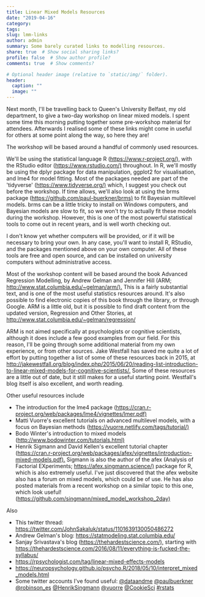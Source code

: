 ```yaml
---
title: Linear Mixed Models Resources
date: "2019-04-16"
category:
tags:
slug: lmm-links
author: admin
summary: Some barely curated links to modelling resources.
share: true  # Show social sharing links?
profile: false  # Show author profile?
comments: true  # Show comments?

# Optional header image (relative to `static/img/` folder).
header:
  caption: ""
  image: ""
---
```



Next month, I'll be travelling back to Queen's University Belfast, my
old department, to give a two-day workshop on linear mixed models.
I spent some time this morning putting together some pre-workshop material for attendees.
Afterwards I realised some of these links might come in useful for others at some point along the way, so here they are!

The workshop will be based around a handful of commonly used resources.

We'll be using the statistical language R
(<https://www.r-project.org/),> with the RStudio editor
(<https://www.rstudio.com/)> throughout. In R, we'll mostly be using the
dplyr package for data manipulation, ggplot2 for visualisation, and
lme4 for model fitting. Most of the packages needed are part of the
'tidyverse' (<https://www.tidyverse.org/)> which, I suggest you check
out before the workshop. If time allows, we'll also look at using the
brms package (<https://github.com/paul-buerkner/brms)> to fit Bayesian
multilevel models. brms can be a little tricky to install on Windows
computers, and Bayesian models are slow to fit, so we won't try to
actually fit these models during the workshop. However, this is one of
the most powerful statistical tools to come out in recent years, and
is well worth checking out.

I don't know yet whether computers will be provided, or if it will be
necessary to bring your own. In any case, you'll want to install R,
RStudio, and the packages mentioned above on your own computer. All of
these tools are free and open source, and can be installed on
university computers without administrative access.

Most of the workshop content will be based around the book Advanced
Regression Modelling, by Andrew Gelman and Jennifer Hill (ARM;
<http://www.stat.columbia.edu/~gelman/arm/).> This is a fairly
substantial text, and is one of the most useful statistics resources
around. It's also possible to find electronic copies of this book
through the library, or through Google. ARM is a little old, but it is
possible to find draft content from the updated version, Regression
and Other Stories, at <http://www.stat.columbia.edu/~gelman/regression/>

ARM is not aimed specifically at psychologists or cognitive
scientists, although it does include a few good examples from our
field. For this reason, I'll be going through some additional material
from my own experience, or from other sources. Jake Westfall has saved
me quite a lot of effort by putting together a list of some of these
resources back in 2015, at
<http://jakewestfall.org/blog/index.php/2015/06/20/reading-list-introduction-to-linear-mixed-models-for-cognitive-scientists/.>
Some of these resources are a little out of date, but it still makes
for a useful starting point. Westfall's blog itself is also excellent,
and worth reading.

Other useful resources include

- The introduction for the lme4 package
  (<https://cran.r-project.org/web/packages/lme4/vignettes/lmer.pdf)>
- Matti Vuorre's excellent tutorials on advanced multilevel models,
  with a focus on Bayesian methods
  (<https://vuorre.netlify.com/tags/tutorial/)>
- Bodo Winter's introduction to mixed models
  (<http://www.bodowinter.com/tutorials.html)>
- Henrik Sigmann and David Kellen's excellent tutorial chapter
  (<https://cran.r-project.org/web/packages/afex/vignettes/introduction-mixed-models.pdf).>
  Sigmann is also the author of the afex (Analysis of Factorial
  EXperiments; <https://afex.singmann.science/)> package for R, which is
  also extremely useful. I've just discovered that the afex website
  also has a forum on mixed models, which could be of use. He has also
  posted materials from a recent workshop on a similar topic to this
  one, which look useful!
  (<https://github.com/singmann/mixed_model_workshop_2day)>

Also

- This twitter thread:
  <https://twitter.com/JohnSakaluk/status/1101639130050486272>
- Andrew Gelman's blog: <https://statmodeling.stat.columbia.edu/>
- Sanjay Srivastava's blog (<https://thehardestscience.com/),> starting
  with
  <https://thehardestscience.com/2016/08/11/everything-is-fucked-the-syllabus/>
- <https://rpsychologist.com/tag/linear-mixed-effects-models>
- <https://neuropsychology.github.io/psycho.R/2018/05/10/interpret_mixed_models.html>
- Some twitter accounts I've found useful:
  [@dataandme](https://twitter.com/dataandme) [@paulbuerkner](https://twitter.com/paulbuerkner)
  [@robinson_es](https://twitter.com/robinson_es) [@HenrikSingmann](https://twitter.com/HenrikSingmann)
  [@vuorre](https://twitter.com/vuorre) [@CookieSci](https://twitter.com/CookieSci)
  [#rstats](https://twitter.com/hashtag/rstats)
